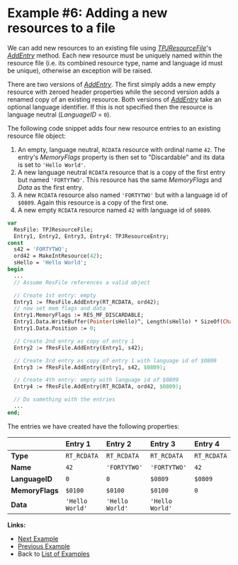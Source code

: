 # Example #6: Adding a new resources to a file

We can add new resources to an existing file using _[TPJResourceFile](../API/TPJResourceFile.md)_'s _[AddEntry](../API/TPJResourceFile-AddEntry.md)_ method. Each new resource must be uniquely named within the resource file (i.e. its combined resource type, name and language id must be unique), otherwise an exception will be raised.

There are two versions of _[AddEntry](../API/TPJResourceFile-AddEntry.md)_. The first simply adds a new empty resource with zeroed header properties while the second version adds a renamed copy of an existing resource. Both versions of _[AddEntry](../API/TPJResourceFile-AddEntry.md)_ take an optional language identifier. If this is not specified then the resource is language neutral (_LanguageID_ = `0`).

The following code snippet adds four new resource entries to an existing resource file object:

  1. An empty, language neutral, `RCDATA` resource with ordinal name `42`. The entry's _MemoryFlags_ property is then set to "Discardable" and its data is set to `'Hello World'`.
  1. A new language neutral `RCDATA` resource that is a copy of the first entry but named `'FORTYTWO'`. This resource has the same _MemoryFlags_ and _Data_ as the first entry.
  1. A new `RCDATA` resource also named `'FORTYTWO'` but with a language id of `$0809`. Again this resource is a copy of the first one.
  1. A new empty `RCDATA` resource named `42` with language id of `$0809`.

```pascal
var
  ResFile: TPJResourceFile;
  Entry1, Entry2, Entry3, Entry4: TPJResourceEntry;
const
  s42 = 'FORTYTWO';
  ord42 = MakeIntResource(42);
  sHello = 'Hello World';
begin
  ...
  // Assume ResFile references a valid object

  // Create 1st entry: empty
  Entry1 := fResFile.AddEntry(RT_RCDATA, ord42);
  // now set mem flags and data
  Entry1.MemoryFlags := RES_MF_DISCARDABLE;
  Entry1.Data.WriteBuffer(Pointer(sHello)^, Length(sHello) * SizeOf(Char));
  Entry1.Data.Position := 0;

  // Create 2nd entry as copy of entry 1
  Entry2 := fResFile.AddEntry(Entry1, s42);

  // Create 3rd entry as copy of entry 1 with language id of $0809
  Entry3 := fResFile.AddEntry(Entry1, s42, $0809);

  // Create 4th entry: empty with language id of $0809
  Entry4 := fResFile.AddEntry(RT_RCDATA, ord42, $0809);

  // Do something with the entries
  ...
end;
```

The entries we have created have the following properties:

| | **Entry 1** | **Entry 2** | **Entry 3** | **Entry 4** |
|:------------|:------------|:------------|:------------|:------------|
| **Type** | `RT_RCDATA` | `RT_RCDATA` | `RT_RCDATA` | `RT_RCDATA` |
| **Name** | `42` | `'FORTYTWO'` | `'FORTYTWO'` | `42` |
| **LanguageID** | `0` | `0` | `$0809` | `$0809` |
| **MemoryFlags** | `$0100` | `$0100` | `$0100` | `0` |
| **Data** | `'Hello World'` | `'Hello World'` | `'Hello World'` |  |

**Links:**

  * [Next Example](./Example7.md)
  * [Previous Example](./Example5.md)
  * Back to [List of Examples](../Examples.md)
